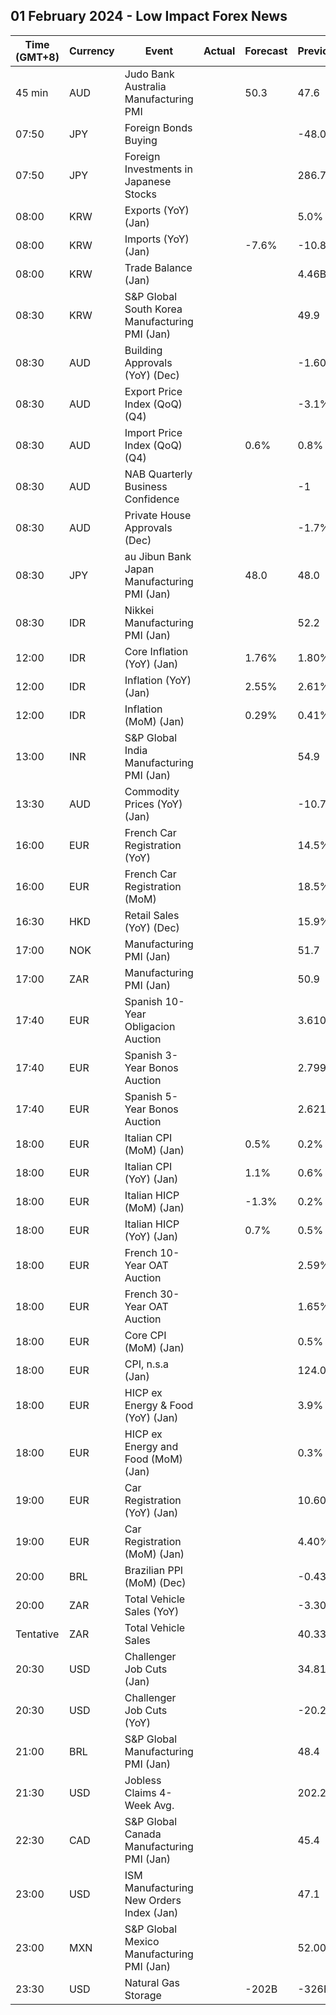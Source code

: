 ## 01 February 2024 - Low Impact Forex News

| Time (GMT+8) | Currency | Event | Actual | Forecast | Previous |
|------|----------|-------|--------|----------|----------|
| 45 min | AUD | Judo Bank Australia Manufacturing PMI |  | 50.3 | 47.6 |
| 07:50 | JPY | Foreign Bonds Buying |  |  | -48.0B |
| 07:50 | JPY | Foreign Investments in Japanese Stocks |  |  | 286.7B |
| 08:00 | KRW | Exports (YoY) (Jan) |  |  | 5.0% |
| 08:00 | KRW | Imports (YoY) (Jan) |  | -7.6% | -10.8% |
| 08:00 | KRW | Trade Balance (Jan) |  |  | 4.46B |
| 08:30 | KRW | S&P Global South Korea Manufacturing PMI (Jan) |  |  | 49.9 |
| 08:30 | AUD | Building Approvals (YoY) (Dec) |  |  | -1.60% |
| 08:30 | AUD | Export Price Index (QoQ) (Q4) |  |  | -3.1% |
| 08:30 | AUD | Import Price Index (QoQ) (Q4) |  | 0.6% | 0.8% |
| 08:30 | AUD | NAB Quarterly Business Confidence |  |  | -1 |
| 08:30 | AUD | Private House Approvals (Dec) |  |  | -1.7% |
| 08:30 | JPY | au Jibun Bank Japan Manufacturing PMI (Jan) |  | 48.0 | 48.0 |
| 08:30 | IDR | Nikkei Manufacturing PMI (Jan) |  |  | 52.2 |
| 12:00 | IDR | Core Inflation (YoY) (Jan) |  | 1.76% | 1.80% |
| 12:00 | IDR | Inflation (YoY) (Jan) |  | 2.55% | 2.61% |
| 12:00 | IDR | Inflation (MoM) (Jan) |  | 0.29% | 0.41% |
| 13:00 | INR | S&P Global India Manufacturing PMI (Jan) |  |  | 54.9 |
| 13:30 | AUD | Commodity Prices (YoY) (Jan) |  |  | -10.7% |
| 16:00 | EUR | French Car Registration (YoY) |  |  | 14.5% |
| 16:00 | EUR | French Car Registration (MoM) |  |  | 18.5% |
| 16:30 | HKD | Retail Sales (YoY) (Dec) |  |  | 15.9% |
| 17:00 | NOK | Manufacturing PMI (Jan) |  |  | 51.7 |
| 17:00 | ZAR | Manufacturing PMI (Jan) |  |  | 50.9 |
| 17:40 | EUR | Spanish 10-Year Obligacion Auction |  |  | 3.610% |
| 17:40 | EUR | Spanish 3-Year Bonos Auction |  |  | 2.799% |
| 17:40 | EUR | Spanish 5-Year Bonos Auction |  |  | 2.621% |
| 18:00 | EUR | Italian CPI (MoM) (Jan) |  | 0.5% | 0.2% |
| 18:00 | EUR | Italian CPI (YoY) (Jan) |  | 1.1% | 0.6% |
| 18:00 | EUR | Italian HICP (MoM) (Jan) |  | -1.3% | 0.2% |
| 18:00 | EUR | Italian HICP (YoY) (Jan) |  | 0.7% | 0.5% |
| 18:00 | EUR | French 10-Year OAT Auction |  |  | 2.59% |
| 18:00 | EUR | French 30-Year OAT Auction |  |  | 1.65% |
| 18:00 | EUR | Core CPI (MoM) (Jan) |  |  | 0.5% |
| 18:00 | EUR | CPI, n.s.a (Jan) |  |  | 124.05 |
| 18:00 | EUR | HICP ex Energy & Food (YoY) (Jan) |  |  | 3.9% |
| 18:00 | EUR | HICP ex Energy and Food (MoM) (Jan) |  |  | 0.3% |
| 19:00 | EUR | Car Registration (YoY) (Jan) |  |  | 10.60% |
| 19:00 | EUR | Car Registration (MoM) (Jan) |  |  | 4.40% |
| 20:00 | BRL | Brazilian PPI (MoM) (Dec) |  |  | -0.43% |
| 20:00 | ZAR | Total Vehicle Sales (YoY) |  |  | -3.30% |
| Tentative | ZAR | Total Vehicle Sales |  |  | 40.33K |
| 20:30 | USD | Challenger Job Cuts (Jan) |  |  | 34.817K |
| 20:30 | USD | Challenger Job Cuts (YoY) |  |  | -20.2% |
| 21:00 | BRL | S&P Global Manufacturing PMI (Jan) |  |  | 48.4 |
| 21:30 | USD | Jobless Claims 4-Week Avg. |  |  | 202.25K |
| 22:30 | CAD | S&P Global Canada Manufacturing PMI (Jan) |  |  | 45.4 |
| 23:00 | USD | ISM Manufacturing New Orders Index (Jan) |  |  | 47.1 |
| 23:00 | MXN | S&P Global Mexico Manufacturing PMI (Jan) |  |  | 52.00 |
| 23:30 | USD | Natural Gas Storage |  | -202B | -326B |
